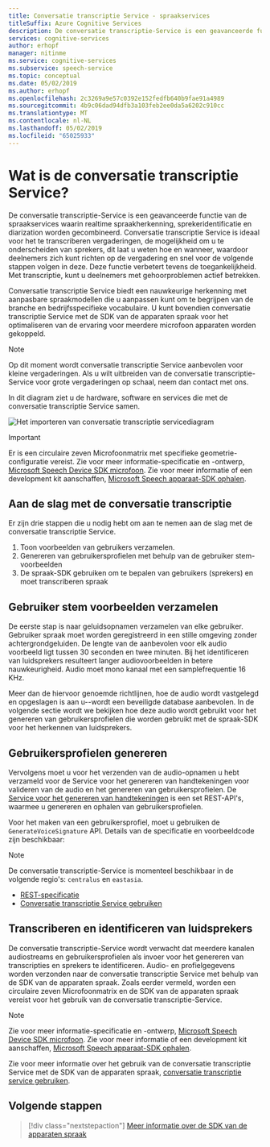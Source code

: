 ```yaml
---
title: Conversatie transcriptie Service - spraakservices
titleSuffix: Azure Cognitive Services
description: De conversatie transcriptie-Service is een geavanceerde functie van de spraakservices waarin realtime spraakherkenning, sprekeridentificatie en diarization worden gecombineerd. Conversatie transcriptie Service is ideaal voor het te transcriberen vergaderingen, de mogelijkheid om u te onderscheiden van sprekers, dit laat u weten hoe en wanneer, waardoor deelnemers zich kunt richten op de vergadering en snel voor de volgende stappen volgen in deze. Deze functie verbetert tevens de toegankelijkheid. Met transcriptie, kunt u deelnemers met gehoorproblemen actief betrekken.
services: cognitive-services
author: erhopf
manager: nitinme
ms.service: cognitive-services
ms.subservice: speech-service
ms.topic: conceptual
ms.date: 05/02/2019
ms.author: erhopf
ms.openlocfilehash: 2c3269a9e57c0392e152fedfb640b9fae91a4989
ms.sourcegitcommit: 4b9c06dad94dfb3a103feb2ee0da5a6202c910cc
ms.translationtype: MT
ms.contentlocale: nl-NL
ms.lasthandoff: 05/02/2019
ms.locfileid: "65025933"
---
```

# <a name="what-is-the-conversation-transcription-service"></a>Wat is de conversatie transcriptie Service?

De conversatie transcriptie-Service is een geavanceerde functie van de spraakservices waarin realtime spraakherkenning, sprekeridentificatie en diarization worden gecombineerd. Conversatie transcriptie Service is ideaal voor het te transcriberen vergaderingen, de mogelijkheid om u te onderscheiden van sprekers, dit laat u weten hoe en wanneer, waardoor deelnemers zich kunt richten op de vergadering en snel voor de volgende stappen volgen in deze. Deze functie verbetert tevens de toegankelijkheid. Met transcriptie, kunt u deelnemers met gehoorproblemen actief betrekken.   

Conversatie transcriptie Service biedt een nauwkeurige herkenning met aanpasbare spraakmodellen die u aanpassen kunt om te begrijpen van de branche en bedrijfsspecifieke vocabulaire. U kunt bovendien conversatie transcriptie Service met de SDK van de apparaten spraak voor het optimaliseren van de ervaring voor meerdere microfoon apparaten worden gekoppeld.

>[!NOTE]
> Op dit moment wordt conversatie transcriptie Service aanbevolen voor kleine vergaderingen. Als u wilt uitbreiden van de conversatie transcriptie-Service voor grote vergaderingen op schaal, neem dan contact met ons.

In dit diagram ziet u de hardware, software en services die met de conversatie transcriptie Service samen.

![Het importeren van conversatie transcriptie servicediagram](media/scenarios/conversation-transcription-service.png)

>[!IMPORTANT]
> Er is een circulaire zeven Microfoonmatrix met specifieke geometrie-configuratie vereist. Zie voor meer informatie-specificatie en -ontwerp, [Microsoft Speech Device SDK microfoon](https://aka.ms/cts/microphone). Zie voor meer informatie of een development kit aanschaffen, [Microsoft Speech apparaat-SDK ophalen](https://aka.ms/cts/getsdk).

## <a name="get-started-with-conversation-transcription"></a>Aan de slag met de conversatie transcriptie

Er zijn drie stappen die u nodig hebt om aan te nemen aan de slag met de conversatie transcriptie Service.

1. Toon voorbeelden van gebruikers verzamelen.
2. Genereren van gebruikersprofielen met behulp van de gebruiker stem-voorbeelden
3. De spraak-SDK gebruiken om te bepalen van gebruikers (sprekers) en moet transcriberen spraak

## <a name="collect-user-voice-samples"></a>Gebruiker stem voorbeelden verzamelen

De eerste stap is naar geluidsopnamen verzamelen van elke gebruiker. Gebruiker spraak moet worden geregistreerd in een stille omgeving zonder achtergrondgeluiden. De lengte van de aanbevolen voor elk audio voorbeeld ligt tussen 30 seconden en twee minuten. Bij het identificeren van luidsprekers resulteert langer audiovoorbeelden in betere nauwkeurigheid. Audio moet mono kanaal met een samplefrequentie 16 KHz.

Meer dan de hiervoor genoemde richtlijnen, hoe de audio wordt vastgelegd en opgeslagen is aan u--wordt een beveiligde database aanbevolen. In de volgende sectie wordt we bekijken hoe deze audio wordt gebruikt voor het genereren van gebruikersprofielen die worden gebruikt met de spraak-SDK voor het herkennen van luidsprekers.

## <a name="generate-user-profiles"></a>Gebruikersprofielen genereren

Vervolgens moet u voor het verzenden van de audio-opnamen u hebt verzameld voor de Service voor het genereren van handtekeningen voor valideren van de audio en het genereren van gebruikersprofielen. De [Service voor het genereren van handtekeningen](https://aka.ms/cts/signaturegenservice) is een set REST-API's, waarmee u genereren en ophalen van gebruikersprofielen.

Voor het maken van een gebruikersprofiel, moet u gebruiken de `GenerateVoiceSignature` API. Details van de specificatie en voorbeeldcode zijn beschikbaar:

> [!NOTE]
> De conversatie transcriptie-Service is momenteel beschikbaar in de volgende regio's: `centralus` en `eastasia`.

* [REST-specificatie](https://aka.ms/cts/signaturegenservice)
* [Conversatie transcriptie Service gebruiken](https://aka.ms/cts/howto)

## <a name="transcribe-and-identify-speakers"></a>Transcriberen en identificeren van luidsprekers

De conversatie transcriptie-Service wordt verwacht dat meerdere kanalen audiostreams en gebruikersprofielen als invoer voor het genereren van transcripties en sprekers te identificeren. Audio- en profielgegevens worden verzonden naar de conversatie transcriptie Service met behulp van de SDK van de apparaten spraak. Zoals eerder vermeld, worden een circulaire zeven Microfoonmatrix en de SDK van de apparaten spraak vereist voor het gebruik van de conversatie transcriptie-Service.

>[!NOTE]
> Zie voor meer informatie-specificatie en -ontwerp, [Microsoft Speech Device SDK microfoon](https://aka.ms/cts/microphone). Zie voor meer informatie of een development kit aanschaffen, [Microsoft Speech apparaat-SDK ophalen](https://aka.ms/cts/getsdk).

Zie voor meer informatie over het gebruik van de conversatie transcriptie Service met de SDK van de apparaten spraak, [conversatie transcriptie service gebruiken](https://aka.ms/cts/howto).

## <a name="next-steps"></a>Volgende stappen

> [!div class="nextstepaction"]
> [Meer informatie over de SDK van de apparaten spraak](speech-devices-sdk.md)
